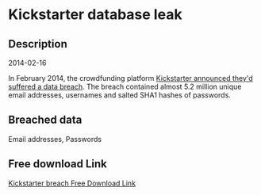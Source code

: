 # Kickstarter database leak

## Description

2014-02-16

In February 2014, the crowdfunding platform <a href="https://www.kickstarter.com/blog/important-kickstarter-security-notice" target="_blank" rel="noopener">Kickstarter announced they'd suffered a data breach</a>. The breach contained almost 5.2 million unique email addresses, usernames and salted SHA1 hashes of passwords.

## Breached data

Email addresses, Passwords

## Free download Link

[Kickstarter breach Free Download Link](https://tinyurl.com/2b2k277t)